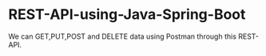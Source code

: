 # REST-API-using-Java-Spring-Boot
We can GET,PUT,POST and DELETE data using Postman through this REST-API. 
